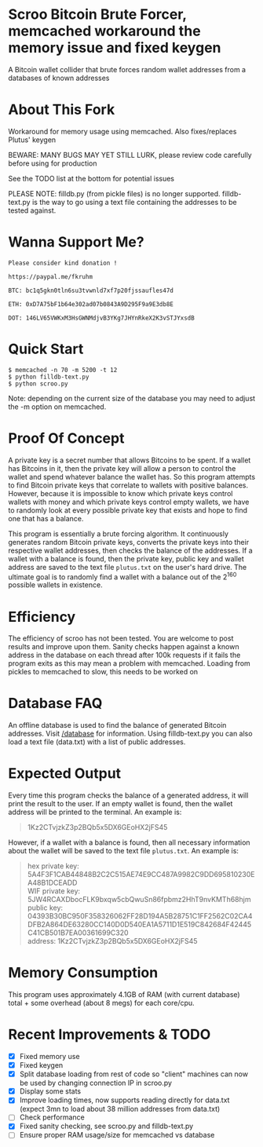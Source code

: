 # Scroo Bitcoin Brute Forcer, memcached workaround the memory issue and fixed keygen

A Bitcoin wallet collider that brute forces random wallet addresses from a databases of known addresses

# About This Fork

Workaround for memory usage using memcached. Also fixes/replaces Plutus' keygen 

BEWARE: MANY BUGS MAY YET STILL LURK, please review code carefully before using for production

See the TODO list at the bottom for potential issues

PLEASE NOTE: filldb.py (from pickle files) is no longer supported. filldb-text.py is the way to go using a text file containing the addresses to be tested against.

# Wanna Support Me?

```
Please consider kind donation !

https://paypal.me/fkruhm

BTC: bc1q5gkn0tln6su3tvwnld7xf7p20fjssaufles47d

ETH: 0xD7A75bF1b64e302ad07b0843A9D295F9a9E3db8E

DOT: 146LV65VWKxM3HsGWNMdjvB3YKg7JHYnRkeX2K3vSTJYxsdB 
```

# Quick Start

```
$ memcached -n 70 -m 5200 -t 12
$ python filldb-text.py
$ python scroo.py
```
Note: depending on the current size of the database you may need to adjust the -m option on memcached.

# Proof Of Concept

A private key is a secret number that allows Bitcoins to be spent. If a wallet has Bitcoins in it, then the private key will allow a person to control the wallet and spend whatever balance the wallet has. So this program attempts to find Bitcoin private keys that correlate to wallets with positive balances. However, because it is impossible to know which private keys control wallets with money and which private keys control empty wallets, we have to randomly look at every possible private key that exists and hope to find one that has a balance.

This program is essentially a brute forcing algorithm. It continuously generates random Bitcoin private keys, converts the private keys into their respective wallet addresses, then checks the balance of the addresses. If a wallet with a balance is found, then the private key, public key and wallet address are saved to the text file `plutus.txt` on the user's hard drive. The ultimate goal is to randomly find a wallet with a balance out of the 2<sup>160</sup> possible wallets in existence. 

# Efficiency

The efficiency of scroo has not been tested. You are welcome to post results and improve upon them.
Sanity checks happen against a known address in the database on each thread after 100k requests if it fails the program exits as this may mean a problem with memcached.
Loading from pickles to memcached to slow, this needs to be worked on

# Database FAQ

An offline database is used to find the balance of generated Bitcoin addresses. Visit <a href="/database/">/database</a> for information.
Using filldb-text.py you can also load a text file (data.txt) with a list of public addresses.

# Expected Output

Every time this program checks the balance of a generated address, it will print the result to the user. If an empty wallet is found, then the wallet address will be printed to the terminal. An example is:

>1Kz2CTvjzkZ3p2BQb5x5DX6GEoHX2jFS45

However, if a wallet with a balance is found, then all necessary information about the wallet will be saved to the text file `plutus.txt`. An example is:

>hex private key: 5A4F3F1CAB44848B2C2C515AE74E9CC487A9982C9DD695810230EA48B1DCEADD<br/>
>WIF private key: 5JW4RCAXDbocFLK9bxqw5cbQwuSn86fpbmz2HhT9nvKMTh68hjm<br/>
>public key: 04393B30BC950F358326062FF28D194A5B28751C1FF2562C02CA4DFB2A864DE63280CC140D0D540EA1A5711D1E519C842684F42445C41CB501B7EA00361699C320<br/>
>address: 1Kz2CTvjzkZ3p2BQb5x5DX6GEoHX2jFS45<br/>

# Memory Consumption

This program uses approximately 4.1GB of RAM (with current database) total + some overhead (about 8 megs) for each core/cpu. 

# Recent Improvements & TODO

- [X] Fixed memory use
- [X] Fixed keygen
- [X] Split database loading from rest of code so "client" machines can now be used by changing connection IP in scroo.py
- [X] Display some stats
- [X] Improve loading times, now supports reading directly for data.txt (expect 3mn to load about 38 million addresses from data.txt)
- [ ] Check performance
- [X] Fixed sanity checking, see scroo.py and filldb-text.py
- [ ] Ensure proper RAM usage/size for memcached vs database
